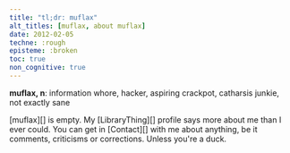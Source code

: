 ```yaml
---
title: "tl;dr: muflax"
alt_titles: [muflax, about muflax]
date: 2012-02-05
techne: :rough
episteme: :broken
toc: true
non_cognitive: true
---
```


**muflax, n**: information whore, hacker, aspiring crackpot, catharsis junkie, not exactly sane

[muflax][] is empty. My [LibraryThing][] profile says more about me than I ever could. You can get in [Contact][] with me about anything, be it comments, criticisms or corrections. Unless you're a duck.
